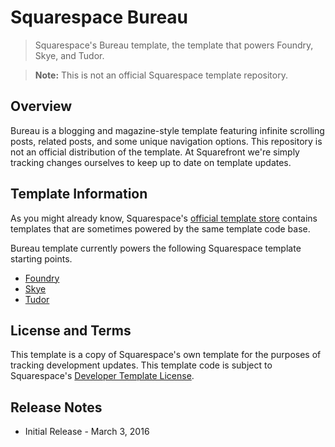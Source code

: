 # Squarespace Bureau
> Squarespace's Bureau template, the template that powers Foundry, Skye, and Tudor.

> **Note:** This is not an official Squarespace template repository.

## Overview
Bureau is a blogging and magazine-style template featuring infinite scrolling posts, related posts, and some unique navigation options. This repository is not an official distribution of the template. At Squarefront we're simply tracking changes ourselves to keep up to date on template updates.

## Template Information

As you might already know, Squarespace's [official template store](http://squarespace.com/templates) contains templates that are sometimes powered by the same template code base.

Bureau template currently powers the following Squarespace template starting points.

* [Foundry](http://foundry-demo.squarespace.com)
* [Skye](http://skye-demo.squarespace.com)
* [Tudor](http://tudor-demo.squarespace.com)

## License and Terms

This template is a copy of Squarespace's own template for the purposes of tracking development updates. This template code is subject to Squarespace's [Developer Template License](https://www.squarespace.com/template-license/).

## Release Notes

* Initial Release - March 3, 2016